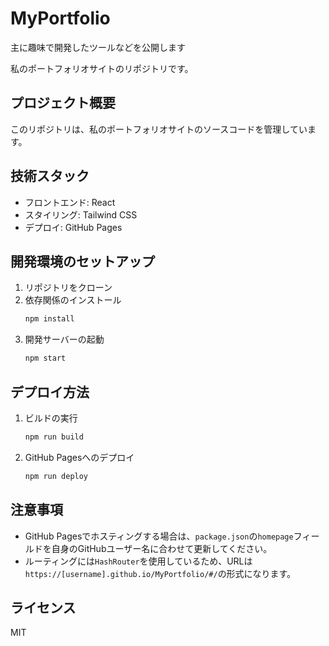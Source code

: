 # MyPortfolio
主に趣味で開発したツールなどを公開します

私のポートフォリオサイトのリポジトリです。

## プロジェクト概要
このリポジトリは、私のポートフォリオサイトのソースコードを管理しています。

## 技術スタック
- フロントエンド: React
- スタイリング: Tailwind CSS
- デプロイ: GitHub Pages

## 開発環境のセットアップ
1. リポジトリをクローン
2. 依存関係のインストール
   ```bash
   npm install
   ```
3. 開発サーバーの起動
   ```bash
   npm start
   ```

## デプロイ方法
1. ビルドの実行
   ```bash
   npm run build
   ```
2. GitHub Pagesへのデプロイ
   ```bash
   npm run deploy
   ```

## 注意事項
- GitHub Pagesでホスティングする場合は、`package.json`の`homepage`フィールドを自身のGitHubユーザー名に合わせて更新してください。
- ルーティングには`HashRouter`を使用しているため、URLは`https://[username].github.io/MyPortfolio/#/`の形式になります。

## ライセンス
MIT
